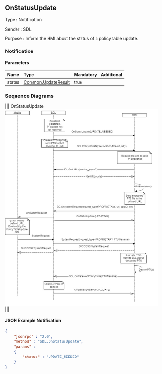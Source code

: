 ## OnStatusUpdate

Type
: Notification

Sender
: SDL

Purpose
: Inform the HMI about the status of a policy table update.

### Notification

#### Parameters

|Name|Type|Mandatory|Additional|
|:---|:---|:--------|:---------|
|status|[Common.UpdateResult](../../Common/Enums/index.md#updateresult)|true||

### Sequence Diagrams
|||
OnStatusUpdate
![OnStatusUpdate](./assets/OnStatusUpdate.jpg)
|||

#### JSON Example Notification
```json
{
	"jsonrpc" : "2.0",
	"method" : "SDL.OnStatusUpdate",
	"params" :  
	{
		"status" : "UPDATE_NEEDED"
	}
}
```
